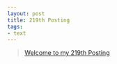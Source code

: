 ```yaml
---
layout: post
title: 219th Posting
tags: 
- text
---
```


> [Welcome to my 219th Posting](https://janghan-kor.tistory.com/988)